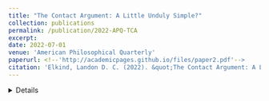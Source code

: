 ```yaml
---
title: "The Contact Argument: A Little Unduly Simple?"
collection: publications
permalink: /publication/2022-APQ-TCA
excerpt: 
date: 2022-07-01
venue: 'American Philosophical Quarterly'
paperurl: <!--'http://academicpages.github.io/files/paper2.pdf'-->
citation: 'Elkind, Landon D. C. (2022). &quot;The Contact Argument: A Little Unduly Simple?&quot; <i>American Philosophical Quarterly</i> 59(3), pp. 247-261.'
---
```

<details>
  The *contact argument* is widely cited as making a strong case against a gunk-free metaphysics with point-sized simples. It is shown here that the contact argument’s reasoning is faulty even if all its background assumptions and desiderata for contact are accepted. Further, the simples theorist can offer both metric and topological accounts of contact that satisfy all the contact argument’s desid-erata. This indicates that the contact argument’s persuasiveness stems from a tacit reliance on the thesis that objects in contact are inseparable: the simples theorist must allow that separated objects might be in contact. The concluding section critically considers this contact-separability thesis and argues that rejecting it is not so terrible. The upshot of all this is that the contact argument is simply unconvincing.
</details>

<!--[Download paper here](http://academicpages.github.io/files/paper2.pdf)-->

<!--Recommended citation: Elkind, Landon D. C. (2022). &quot;The Contact Argument: A Little Unduly Simple?&quot; <i>American Philosophical Quarterly</i> 59(3), pp. 247-261.-->
